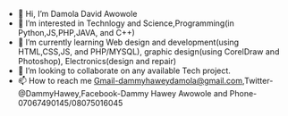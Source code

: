- 👋 Hi, I’m Damola David Awowole
- 👀 I’m interested in Technlogy and Science,Programming(in Python,JS,PHP,JAVA, and C++)
- 🌱 I’m currently learning Web design and development(using HTML,CSS,JS, and PHP/MYSQL), graphic design(using CorelDraw and Photoshop), Electronics(design and repair)
- 💞️ I’m looking to collaborate on any available Tech project.
- 📫 How to reach me Gmail-dammyhaweydamola@gmail.com,Twitter-@DammyHawey,Facebook-Dammy Hawey Awowole and Phone-07067490145/08075016045

<!---
Dammy-Hawey/Dammy-Hawey is a ✨ special ✨ repository because its `README.md` (this file) appears on your GitHub profile.
You can click the Preview link to take a look at your changes.
--->
